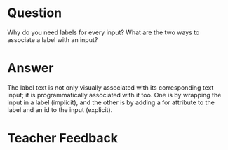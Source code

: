 # Question
Why do you need labels for every input? What are the two ways to associate a label with an input?

# Answer
The label text is not only visually associated with its corresponding text input; it is programmatically associated with it too. One is by wrapping the input in a label (implicit), and the other is by adding a for attribute to the label and an id to the input (explicit).

# Teacher Feedback